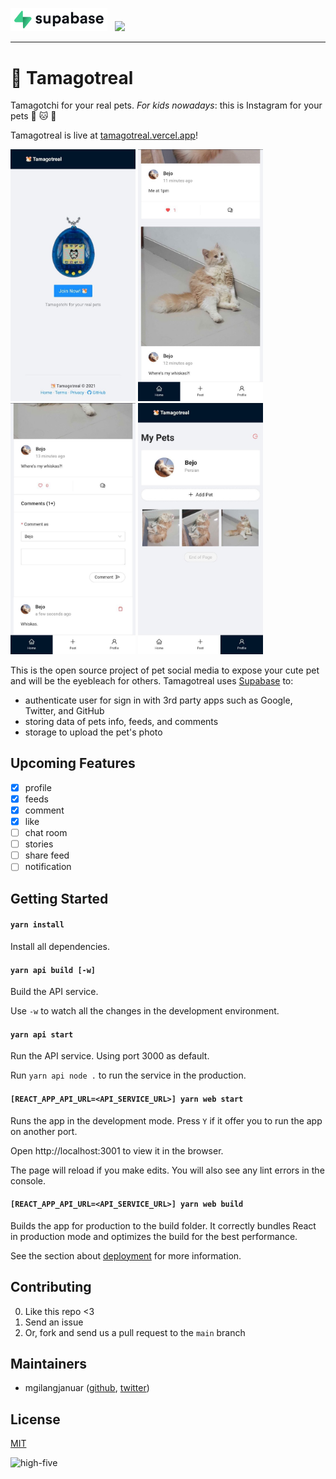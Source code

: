 <p>
  <a href="https://supabase.io"><img width="155" src="https://raw.githubusercontent.com/supabase/supabase/master/web/static/supabase-light-rounded-corner-background.svg"/></a>  &nbsp;
  <a href="https://vercel.com/?utm_source=restfire-studio&utm_campaign=oss"><img width="190" src="https://www.datocms-assets.com/31049/1618983297-powered-by-vercel.svg"/></a>
</p>

---

# 🐹 Tamagotreal

Tamagotchi for your real pets. *For kids nowadays*: this is Instagram for your pets 🐹 🐱 🐶

Tamagotreal is live at [tamagotreal.vercel.app](https://tamagotreal.vercel.app)!

<p>
  <img width="200" src="./web/public/photo_2021-08-06&#32;23.56.11.jpeg" />
  <img width="200" src="./web/public/photo_2021-08-06&#32;23.56.30.jpeg" />
  <img width="200" src="./web/public/photo_2021-08-06&#32;23.56.37.jpeg" />
  <img width="200" src="./web/public/photo_2021-08-06&#32;23.56.24.jpeg" />
</p>

This is the open source project of pet social media to expose your cute pet and will be the eyebleach for others. Tamagotreal uses [Supabase](https://supabase.io) to:

 - authenticate user for sign in with 3rd party apps such as Google, Twitter, and GitHub
 - storing data of pets info, feeds, and comments
 - storage to upload the pet's photo

## Upcoming Features

- [x] profile
- [x] feeds
- [x] comment
- [x] like
- [ ] chat room
- [ ] stories
- [ ] share feed
- [ ] notification

## Getting Started

#### `yarn install`

Install all dependencies.

#### `yarn api build [-w]`

Build the API service.

Use `-w` to watch all the changes in the development environment.

#### `yarn api start`

Run the API service. Using port 3000 as default.

Run `yarn api node .` to run the service in the production.

#### `[REACT_APP_API_URL=<API_SERVICE_URL>] yarn web start`

Runs the app in the development mode. Press `Y` if it offer you to run the app on another port.

Open http://localhost:3001 to view it in the browser.

The page will reload if you make edits.
You will also see any lint errors in the console.

#### `[REACT_APP_API_URL=<API_SERVICE_URL>] yarn web build`

Builds the app for production to the build folder.
It correctly bundles React in production mode and optimizes the build for the best performance.

See the section about [deployment](https://facebook.github.io/create-react-app/docs/deployment) for more information.

## Contributing

 0. Like this repo <3
 0. Send an issue
 0. Or, fork and send us a pull request to the `main` branch

## Maintainers

 - mgilangjanuar ([github](https://github.com/mgilangjanuar), [twitter](https://twitter.com/mgilangjanuar))

## License

[MIT](./LICENSE.md)

![high-five](https://media1.giphy.com/media/XZMh13cILjZfhWeEbr/giphy.gif?cid=ecf05e47seb8mxwf85bom4zuq2akc6t5kmjil31qhykhno75&rid=giphy.gif&ct=g)
